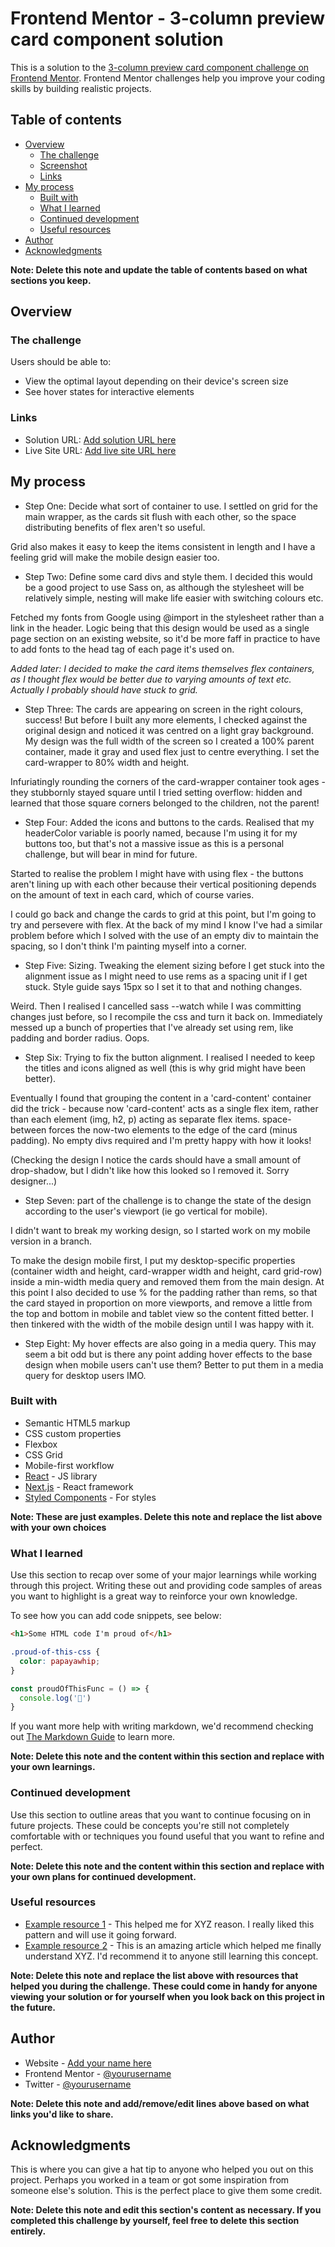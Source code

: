 # Frontend Mentor - 3-column preview card component solution

This is a solution to the [3-column preview card component challenge on Frontend Mentor](https://www.frontendmentor.io/challenges/3column-preview-card-component-pH92eAR2-). Frontend Mentor challenges help you improve your coding skills by building realistic projects.

## Table of contents

- [Overview](#overview)
  - [The challenge](#the-challenge)
  - [Screenshot](#screenshot)
  - [Links](#links)
- [My process](#my-process)
  - [Built with](#built-with)
  - [What I learned](#what-i-learned)
  - [Continued development](#continued-development)
  - [Useful resources](#useful-resources)
- [Author](#author)
- [Acknowledgments](#acknowledgments)

**Note: Delete this note and update the table of contents based on what sections you keep.**

## Overview

### The challenge

Users should be able to:

- View the optimal layout depending on their device's screen size
- See hover states for interactive elements

### Links

- Solution URL: [Add solution URL here](https://your-solution-url.com)
- Live Site URL: [Add live site URL here](https://your-live-site-url.com)

## My process

- Step One: Decide what sort of container to use. I settled on grid for the main wrapper, as the cards sit flush with each other, so the space distributing benefits of flex aren't
so useful.

Grid also makes it easy to keep the items
consistent in length and I have a feeling grid will make the mobile design easier too.

- Step Two: Define some card divs and style them. I decided
this would be a good project to use Sass on, as although the
stylesheet will be relatively simple, nesting will make life easier with switching colours etc.

Fetched my fonts from Google using @import in the stylesheet rather than a link in the header. Logic being that this design would be used as a single page section on an existing website, so it'd be more faff in practice to have to add fonts to the head tag of each page it's used on.

*Added later: I decided to make the card items themselves flex containers, as I thought flex would be better due to varying amounts of text etc. Actually I probably should have stuck to grid.*

- Step Three: The cards are appearing on screen in the right
colours, success! But before I built any more elements, I checked against the original design and noticed it was centred on a light gray background. My design was the full width of the screen so I created a 100% parent container, made it gray and used flex just to centre everything. I set the card-wrapper to 80% width and height.

Infuriatingly rounding the corners of the card-wrapper container took ages - they stubbornly stayed square until I tried setting overflow: hidden and learned that those square corners belonged to the children, not the parent!

- Step Four: Added the icons and buttons to the cards. Realised
that my headerColor variable is poorly named, because I'm using it for my buttons too, but that's not a massive issue as this is a personal challenge, but will bear in mind for future.

Started to realise the problem I might have with using flex - the buttons aren't lining up with each other because their vertical positioning depends on the amount of text in each card, which of course varies.

I could go back and change the cards to grid at this point, but I'm going to try and persevere with flex. At the back of my mind I know I've had a similar problem before which I solved with the use of an empty div to maintain the spacing, so I don't think I'm painting myself into a corner.

- Step Five: Sizing. Tweaking the element sizing before I get stuck into the alignment issue as I might need to use rems as a spacing unit if I get stuck. Style guide says 15px so I set it to that and nothing changes.

Weird. Then I realised I cancelled sass --watch while I was committing changes just before, so I recompile the css and turn it back on. Immediately messed up a bunch of properties that I've already set using rem, like padding and border radius. Oops.

- Step Six: Trying to fix the button alignment. I realised I needed to keep the titles and icons aligned as well (this is why grid might have been better).

Eventually I found that grouping the content in a 'card-content' container did the trick - because now 'card-content' acts as a single flex item, rather than each element (img, h2, p) acting as separate flex items. space-between forces the now-two elements to the edge of the card (minus padding). No empty divs
required and I'm pretty happy with how it looks!

(Checking the design I notice the cards should have a small amount of drop-shadow, but I didn't like how this looked so I removed it. Sorry designer...)

- Step Seven: part of the challenge is to change the state of the design according to the user's viewport (ie go vertical for mobile).

I didn't want to break my working design, so I started work on my mobile version in a branch.

To make the design mobile first, I put my desktop-specific properties (container width and height, card-wrapper width and height, card grid-row) inside a min-width media query and removed them from the main design. At this point I also decided to use % for the padding rather than rems, so that the card stayed in proportion on more viewports, and remove a little from the top and bottom in mobile and tablet view so the content fitted better. I then tinkered with the width of the mobile design until I was happy with it.

- Step Eight: My hover effects are also going in a media query.  This may seem a bit odd but is there any point adding hover effects to the base design when mobile users can't use them? Better to put them in a media query for desktop users IMO.


### Built with

- Semantic HTML5 markup
- CSS custom properties
- Flexbox
- CSS Grid
- Mobile-first workflow
- [React](https://reactjs.org/) - JS library
- [Next.js](https://nextjs.org/) - React framework
- [Styled Components](https://styled-components.com/) - For styles

**Note: These are just examples. Delete this note and replace the list above with your own choices**

### What I learned

Use this section to recap over some of your major learnings while working through this project. Writing these out and providing code samples of areas you want to highlight is a great way to reinforce your own knowledge.

To see how you can add code snippets, see below:

```html
<h1>Some HTML code I'm proud of</h1>
```
```css
.proud-of-this-css {
  color: papayawhip;
}
```
```js
const proudOfThisFunc = () => {
  console.log('🎉')
}
```

If you want more help with writing markdown, we'd recommend checking out [The Markdown Guide](https://www.markdownguide.org/) to learn more.

**Note: Delete this note and the content within this section and replace with your own learnings.**

### Continued development

Use this section to outline areas that you want to continue focusing on in future projects. These could be concepts you're still not completely comfortable with or techniques you found useful that you want to refine and perfect.

**Note: Delete this note and the content within this section and replace with your own plans for continued development.**

### Useful resources

- [Example resource 1](https://www.example.com) - This helped me for XYZ reason. I really liked this pattern and will use it going forward.
- [Example resource 2](https://www.example.com) - This is an amazing article which helped me finally understand XYZ. I'd recommend it to anyone still learning this concept.

**Note: Delete this note and replace the list above with resources that helped you during the challenge. These could come in handy for anyone viewing your solution or for yourself when you look back on this project in the future.**

## Author

- Website - [Add your name here](https://www.your-site.com)
- Frontend Mentor - [@yourusername](https://www.frontendmentor.io/profile/yourusername)
- Twitter - [@yourusername](https://www.twitter.com/yourusername)

**Note: Delete this note and add/remove/edit lines above based on what links you'd like to share.**

## Acknowledgments

This is where you can give a hat tip to anyone who helped you out on this project. Perhaps you worked in a team or got some inspiration from someone else's solution. This is the perfect place to give them some credit.

**Note: Delete this note and edit this section's content as necessary. If you completed this challenge by yourself, feel free to delete this section entirely.**
